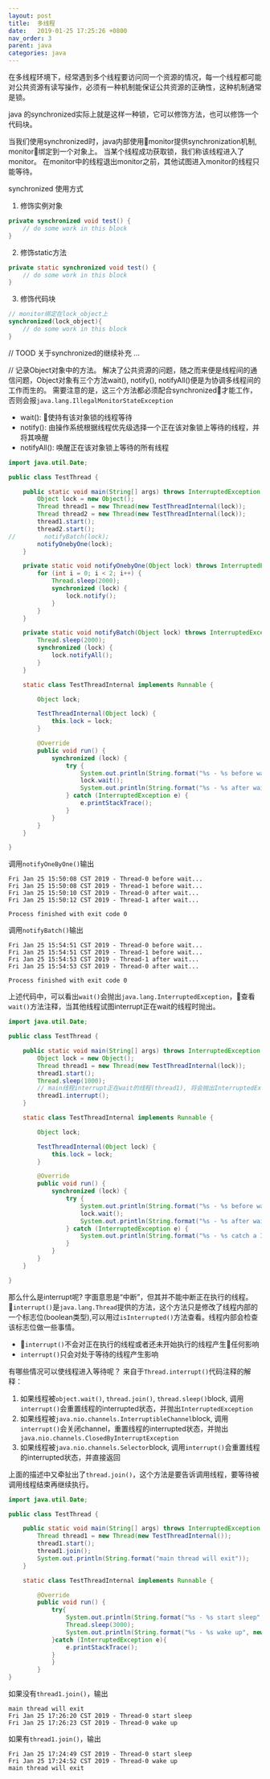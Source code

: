 ```yaml
---
layout: post
title:  多线程
date:   2019-01-25 17:25:26 +0800
nav_order: 3
parent: java
categories: java
---
```


在多线程环境下，经常遇到多个线程要访问同一个资源的情况，每一个线程都可能对公共资源有读写操作，必须有一种机制能保证公共资源的正确性，这种机制通常是锁。

java 的synchronized实际上就是这样一种锁，它可以修饰方法，也可以修饰一个代码块。

当我们使用synchronized时，java内部使用monitor提供synchronization机制, monitor绑定到一个对象上。
当某个线程成功获取锁，我们称该线程进入了monitor。
在monitor中的线程退出monitor之前，其他试图进入monitor的线程只能等待。

synchronized 使用方式
1. 修饰实例对象
```java
private synchronized void test() {
    // do some work in this block
}
```
2. 修饰static方法
```java
private static synchronized void test() {
    // do some work in this block
}
```
3. 修饰代码块
```java
// monitor绑定在lock_object上
synchronized(lock_object){
    // do some work in this block
}
```
// TOOD 关于synchronized的继续补充
...

// 记录Object对象中的方法。
解决了公共资源的问题，随之而来便是线程间的通信问题，Object对象有三个方法wait(), notify(), notifyAll()便是为协调多线程间的工作而生的。
需要注意的是，这三个方法都必须配合synchronized才能工作，否则会报```java.lang.IllegalMonitorStateException```

* wait(): 使持有该对象锁的线程等待 
* notify(): 由操作系统根据线程优先级选择一个正在该对象锁上等待的线程，并将其唤醒
* notifyAll(): 唤醒正在该对象锁上等待的所有线程
```java
import java.util.Date;

public class TestThread {

    public static void main(String[] args) throws InterruptedException {
        Object lock = new Object();
        Thread thread1 = new Thread(new TestThreadInternal(lock));
        Thread thread2 = new Thread(new TestThreadInternal(lock));
        thread1.start();
        thread2.start();
//        notifyBatch(lock);
        notifyOnebyOne(lock);
    }

    private static void notifyOnebyOne(Object lock) throws InterruptedException{
        for (int i = 0; i < 2; i++) {
            Thread.sleep(2000);
            synchronized (lock) {
                lock.notify();
            }
        }
    }

    private static void notifyBatch(Object lock) throws InterruptedException {
        Thread.sleep(2000);
        synchronized (lock) {
            lock.notifyAll();
        }
    }

    static class TestThreadInternal implements Runnable {

        Object lock;

        TestThreadInternal(Object lock) {
            this.lock = lock;
        }

        @Override
        public void run() {
            synchronized (lock) {
                try {
                    System.out.println(String.format("%s - %s before wait...", new Date(), Thread.currentThread().getName()));
                    lock.wait();
                    System.out.println(String.format("%s - %s after wait...", new Date(), Thread.currentThread().getName()));
                } catch (InterruptedException e) {
                    e.printStackTrace();
                }
            }
        }
    }

}
```
调用```notifyOneByOne()```输出
```shell
Fri Jan 25 15:50:08 CST 2019 - Thread-0 before wait...
Fri Jan 25 15:50:08 CST 2019 - Thread-1 before wait...
Fri Jan 25 15:50:10 CST 2019 - Thread-0 after wait...
Fri Jan 25 15:50:12 CST 2019 - Thread-1 after wait...

Process finished with exit code 0
```
调用```notifyBatch()```输出
```shell
Fri Jan 25 15:54:51 CST 2019 - Thread-0 before wait...
Fri Jan 25 15:54:51 CST 2019 - Thread-1 before wait...
Fri Jan 25 15:54:53 CST 2019 - Thread-1 after wait...
Fri Jan 25 15:54:53 CST 2019 - Thread-0 after wait...

Process finished with exit code 0
```

上述代码中，可以看出```wait()```会抛出```java.lang.InterruptedException```，查看```wait()```方法注释，当其他线程试图interrupt正在wait的线程时抛出。
```java
import java.util.Date;

public class TestThread {

    public static void main(String[] args) throws InterruptedException {
        Object lock = new Object();
        Thread thread1 = new Thread(new TestThreadInternal(lock));
        thread1.start();
        Thread.sleep(1000);
        // main线程interrupt正在wait的线程(thread1), 将会抛出InterruptedException
        thread1.interrupt();
    }

    static class TestThreadInternal implements Runnable {

        Object lock;

        TestThreadInternal(Object lock) {
            this.lock = lock;
        }

        @Override
        public void run() {
            synchronized (lock) {
                try {
                    System.out.println(String.format("%s - %s before wait...", new Date(), Thread.currentThread().getName()));
                    lock.wait();
                    System.out.println(String.format("%s - %s after wait...", new Date(), Thread.currentThread().getName()));
                } catch (InterruptedException e) {
                    System.out.println(String.format("%s - %s catch a InterruptedException", new Date(), Thread.currentThread().getName()));
                }
            }
        }
    }

}
```

那么什么是interrupt呢? 字面意思是“中断”，但其并不能中断正在执行的线程。
```interrupt()```是```java.lang.Thread```提供的方法，这个方法只是修改了线程内部的一个标志位(boolean类型),可以用过```isInterrupted()```方法查看。线程内部会检查该标志位做一些事情。
* ```interrupt()```不会对正在执行的线程或者还未开始执行的线程产生任何影响
* ```interrupt()```只会对处于等待的线程产生影响

有哪些情况可以使线程进入等待呢？
来自于```Thread.interrupt()```代码注释的解释：
1. 如果线程被```object.wait()```, ```thread.join()```, ```thread.sleep()```block, 调用```interrupt()```会重置线程的interrupted状态，并抛出```InterruptedException```
2. 如果线程被```java.nio.channels.InterruptibleChannel```block, 调用```interrupt()```会关闭channel，重置线程的interrupted状态，并抛出```java.nio.channels.ClosedByInterruptException```
3. 如果线程被```java.nio.channels.Selector```block, 调用```interrupt()```会重置线程的interrupted状态，并直接返回

上面的描述中又牵扯出了```thread.join()```，这个方法是要告诉调用线程，要等待被调用线程结束再继续执行。
```java
import java.util.Date;

public class TestThread {

    public static void main(String[] args) throws InterruptedException {
        Thread thread1 = new Thread(new TestThreadInternal());
        thread1.start();
        thread1.join();
        System.out.println(String.format("main thread will exit"));
    }

    static class TestThreadInternal implements Runnable {

        @Override
        public void run() {
            try{
                System.out.println(String.format("%s - %s start sleep", new Date(), Thread.currentThread().getName()));
                Thread.sleep(3000);
                System.out.println(String.format("%s - %s wake up", new Date(), Thread.currentThread().getName()));
            }catch (InterruptedException e){
                e.printStackTrace();
            }
            }
        }
}
```
如果没有```thread1.join()```，输出
```shell
main thread will exit
Fri Jan 25 17:26:20 CST 2019 - Thread-0 start sleep
Fri Jan 25 17:26:23 CST 2019 - Thread-0 wake up
```
如果有```thread1.join()```，输出
```shell
Fri Jan 25 17:24:49 CST 2019 - Thread-0 start sleep
Fri Jan 25 17:24:52 CST 2019 - Thread-0 wake up
main thread will exit
```

